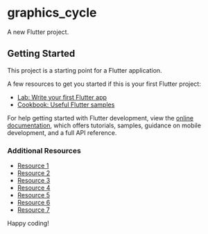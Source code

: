 # graphics_cycle

A new Flutter project.

## Getting Started

This project is a starting point for a Flutter application.

A few resources to get you started if this is your first Flutter project:

- [Lab: Write your first Flutter app](https://docs.flutter.dev/get-started/codelab)
- [Cookbook: Useful Flutter samples](https://docs.flutter.dev/cookbook)

For help getting started with Flutter development, view the [online documentation](https://docs.flutter.dev/), which offers tutorials, samples, guidance on mobile development, and a full API reference.

### Additional Resources

- [Resource 1](https://drive.google.com/file/d/12cbr0_mjZ277jGUUQE5cXQo9P5FXBeRU/view?usp=drivesdk)
- [Resource 2](https://drive.google.com/file/d/12RqT3dBZwNbebzDNHve8VCC1P1b6AAU9/view?usp=drivesdk)
- [Resource 3](https://drive.google.com/file/d/12P2SkEZbGNzdZh7i9sggTLLR_UuiLbRT/view?usp=drivesdk)
- [Resource 4](https://drive.google.com/file/d/12NoH8TZlANqS425C7oHA_SfAOJWnQwnd/view?usp=drivesdk)
- [Resource 5](https://drive.google.com/file/d/12NDa0ADPzuyWYhBux5-jYHcNLt9qh6Ks/view?usp=drivesdk)
- [Resource 6](https://drive.google.com/file/d/12MQqL2a9TnylJVrGCK-t6N2gDYui4dM3/view?usp=drivesdk)
- [Resource 7](https://drive.google.com/file/d/12Jv5Kl3_X83U_BLzArFAKp6IcV5LtvzD/view?usp=drivesdk)

Happy coding!
